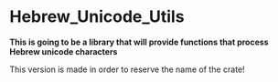 # Hebrew_Unicode_Utils

**This is going to be a library that will provide functions that process Hebrew unicode characters**

This version is made in order to reserve the name of the crate!

